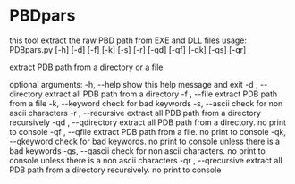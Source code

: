 # PBDpars
this tool extract the raw PBD path from EXE and DLL files 
usage: PDBpars.py [-h] [-d] [-f] [-k] [-s] [-r] [-qd] [-qf] [-qk] [-qs] [-qr]

extract PDB path from a directory or a file

optional arguments:
  -h, --help           show this help message and exit
  -d , --directory     extract all PDB path from a directory
  -f , --file          extract PDB path from a file
  -k, --keyword        check for bad keywords
  -s, --ascii          check for non ascii characters
  -r , --recursive     extract all PDB path from a directory recursively
  -qd , --qdirectory   extract all PDB path from a directory. no print to console
  -qf , --qfile        extract PDB path from a file. no print to console
  -qk, --qkeyword      check for bad keywords. no print to console unless there is a bad keywords
  -qs, --qascii        check for non ascii characters. no print to console unless there is a non ascii characters
  -qr , --qrecursive   extract all PDB path from a directory recursively. no print to console
